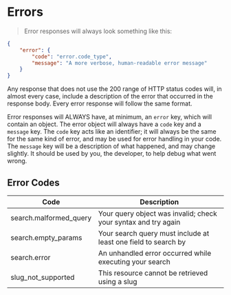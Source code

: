 # Errors
> Error responses will always look something like this:

```json
{
    "error": {
        "code": "error.code_type",
        "message": "A more verbose, human-readable error message"
    }
}
```

Any response that does not use the 200 range of HTTP status codes will, in almost every case, include a description
of the error that occurred in the response body. Every error response will follow the same format.

Error responses will ALWAYS have, at minimum, an `error` key, which will contain an object. The error object will always
have a `code` key and a `message` key. The `code` key acts like an identifier; it will always be the same for the same
kind of error, and may be used for error handling in your code. The `message` key will be a description of what happened,
and may change slightly. It should be used by you, the developer, to help debug what went wrong.

## Error Codes
Code | Description
---- | -----------
search.malformed_query | Your query object was invalid; check your syntax and try again
search.empty_params | Your search query must include at least one field to search by
search.error | An unhandled error occurred while executing your search
slug_not_supported | This resource cannot be retrieved using a slug


